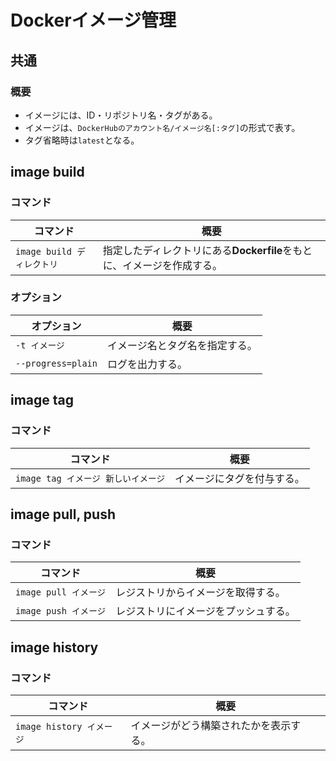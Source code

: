 # Dockerイメージ管理

## 共通

### 概要

- イメージには、ID・リポジトリ名・タグがある。
- イメージは、`DockerHubのアカウント名/イメージ名[:タグ]`の形式で表す。
- タグ省略時は`latest`となる。

## image build

### コマンド

| コマンド                   | 概要                                                         |
| -------------------------- | ------------------------------------------------------------ |
| `image build ディレクトリ` | 指定したディレクトリにある**Dockerfile**をもとに、イメージを作成する。 |

### オプション

| オプション         | 概要                           |
| ------------------ | ------------------------------ |
| `-t イメージ`      | イメージ名とタグ名を指定する。 |
| `--progress=plain` | ログを出力する。               |

## image tag

### コマンド

| コマンド                            | 概要                       |
| ----------------------------------- | -------------------------- |
| `image tag イメージ 新しいイメージ` | イメージにタグを付与する。 |

## image pull, push

### コマンド

| コマンド              | 概要                                 |
| --------------------- | ------------------------------------ |
| `image pull イメージ` | レジストリからイメージを取得する。   |
| `image push イメージ` | レジストリにイメージをプッシュする。 |

## image history

### コマンド

| コマンド                 | 概要                                   |
| ------------------------ | -------------------------------------- |
| `image history イメージ` | イメージがどう構築されたかを表示する。 |
